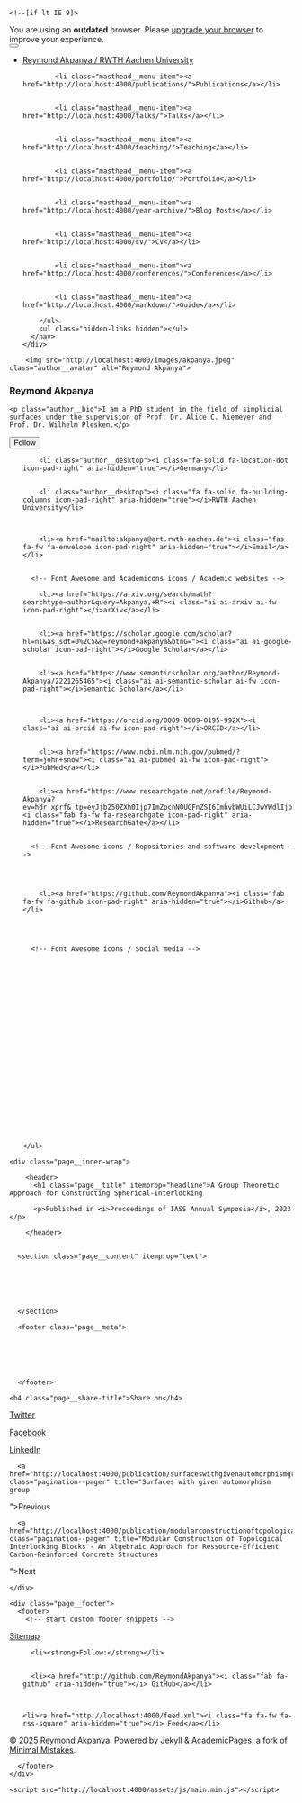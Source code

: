 

<!doctype html>
<html lang="en" class="no-js">
  <head>
    

<meta charset="utf-8">



<!-- begin SEO -->









<title>A Group Theoretic Approach for Constructing Spherical-Interlocking - Reymond Akpanya / RWTH Aachen University</title>







<meta property="og:locale" content="en-US">
<meta property="og:site_name" content="Reymond Akpanya / RWTH Aachen University">
<meta property="og:title" content="A Group Theoretic Approach for Constructing Spherical-Interlocking">


  <link rel="canonical" href="http://localhost:4000/publication/iass2023.md">
  <meta property="og:url" content="http://localhost:4000/publication/iass2023.md">



  <meta property="og:description" content="Reymond Akpanya, Tom Goertzen, Alice C. Niemeyer">





  

  





  <meta property="og:type" content="article">
  <meta property="article:published_time" content="2023-07-01T00:00:00-07:00">








  <script type="application/ld+json">
    {
      "@context" : "http://schema.org",
      "@type" : "Person",
      "name" : "Reymond Akpanya",
      "url" : "http://localhost:4000",
      "sameAs" : null
    }
  </script>






<!-- end SEO -->


<link href="http://localhost:4000/feed.xml" type="application/atom+xml" rel="alternate" title="Reymond Akpanya / RWTH Aachen University Feed">

<!-- http://t.co/dKP3o1e -->
<meta name="HandheldFriendly" content="True">
<meta name="MobileOptimized" content="320">
<meta name="viewport" content="width=device-width, initial-scale=1.0">

<script>
  document.documentElement.className = document.documentElement.className.replace(/\bno-js\b/g, '') + ' js ';
</script>

<!-- For all browsers -->
<link rel="stylesheet" href="http://localhost:4000/assets/css/main.css">

<meta http-equiv="cleartype" content="on">
    

<!-- start custom head snippets -->

<link rel="apple-touch-icon" sizes="57x57" href="http://localhost:4000/images/apple-touch-icon-57x57.png?v=M44lzPylqQ">
<link rel="apple-touch-icon" sizes="60x60" href="http://localhost:4000/images/apple-touch-icon-60x60.png?v=M44lzPylqQ">
<link rel="apple-touch-icon" sizes="72x72" href="http://localhost:4000/images/apple-touch-icon-72x72.png?v=M44lzPylqQ">
<link rel="apple-touch-icon" sizes="76x76" href="http://localhost:4000/images/apple-touch-icon-76x76.png?v=M44lzPylqQ">
<link rel="apple-touch-icon" sizes="114x114" href="http://localhost:4000/images/apple-touch-icon-114x114.png?v=M44lzPylqQ">
<link rel="apple-touch-icon" sizes="120x120" href="http://localhost:4000/images/apple-touch-icon-120x120.png?v=M44lzPylqQ">
<link rel="apple-touch-icon" sizes="144x144" href="http://localhost:4000/images/apple-touch-icon-144x144.png?v=M44lzPylqQ">
<link rel="apple-touch-icon" sizes="152x152" href="http://localhost:4000/images/apple-touch-icon-152x152.png?v=M44lzPylqQ">
<link rel="apple-touch-icon" sizes="180x180" href="http://localhost:4000/images/apple-touch-icon-180x180.png?v=M44lzPylqQ">
<link rel="icon" type="image/png" href="http://localhost:4000/images/favicon-32x32.png?v=M44lzPylqQ" sizes="32x32">
<link rel="icon" type="image/png" href="http://localhost:4000/images/android-chrome-192x192.png?v=M44lzPylqQ" sizes="192x192">
<link rel="icon" type="image/png" href="http://localhost:4000/images/favicon-96x96.png?v=M44lzPylqQ" sizes="96x96">
<link rel="icon" type="image/png" href="http://localhost:4000/images/favicon-16x16.png?v=M44lzPylqQ" sizes="16x16">
<link rel="manifest" href="http://localhost:4000/images/manifest.json?v=M44lzPylqQ">
<link rel="mask-icon" href="http://localhost:4000/images/safari-pinned-tab.svg?v=M44lzPylqQ" color="#000000">
<link rel="shortcut icon" href="/images/favicon.ico?v=M44lzPylqQ">
<meta name="msapplication-TileColor" content="#000000">
<meta name="msapplication-TileImage" content="http://localhost:4000/images/mstile-144x144.png?v=M44lzPylqQ">
<meta name="msapplication-config" content="http://localhost:4000/images/browserconfig.xml?v=M44lzPylqQ">
<meta name="theme-color" content="#ffffff">
<link rel="stylesheet" href="http://localhost:4000/assets/css/academicons.css"/>


<!-- Support for MatJax -->
<script src="https://cdnjs.cloudflare.com/polyfill/v3/polyfill.min.js?features=es6"></script>
<script id="MathJax-script" async src="https://cdn.jsdelivr.net/npm/mathjax@3/es5/tex-mml-chtml.js"></script>

<!-- end custom head snippets -->

  </head>

  <body>

    <!--[if lt IE 9]>
<div class="notice--danger align-center" style="margin: 0;">You are using an <strong>outdated</strong> browser. Please <a href="http://browsehappy.com/">upgrade your browser</a> to improve your experience.</div>
<![endif]-->
    

<div class="masthead">
  <div class="masthead__inner-wrap">
    <div class="masthead__menu">
      <nav id="site-nav" class="greedy-nav">
        <button><div class="navicon"></div></button>
        <ul class="visible-links">
          <li class="masthead__menu-item masthead__menu-item--lg"><a href="http://localhost:4000/">Reymond Akpanya / RWTH Aachen University</a></li>
          
            
            <li class="masthead__menu-item"><a href="http://localhost:4000/publications/">Publications</a></li>
          
            
            <li class="masthead__menu-item"><a href="http://localhost:4000/talks/">Talks</a></li>
          
            
            <li class="masthead__menu-item"><a href="http://localhost:4000/teaching/">Teaching</a></li>
          
            
            <li class="masthead__menu-item"><a href="http://localhost:4000/portfolio/">Portfolio</a></li>
          
            
            <li class="masthead__menu-item"><a href="http://localhost:4000/year-archive/">Blog Posts</a></li>
          
            
            <li class="masthead__menu-item"><a href="http://localhost:4000/cv/">CV</a></li>
          
            
            <li class="masthead__menu-item"><a href="http://localhost:4000/conferences/">Conferences</a></li>
          
            
            <li class="masthead__menu-item"><a href="http://localhost:4000/markdown/">Guide</a></li>
          
        </ul>
        <ul class="hidden-links hidden"></ul>
      </nav>
    </div>
  </div>
</div>

    





<div id="main" role="main">
  


  <div class="sidebar sticky">
  



<div itemscope itemtype="http://schema.org/Person">

  <div class="author__avatar">
    
    	<img src="http://localhost:4000/images/akpanya.jpeg" class="author__avatar" alt="Reymond Akpanya">
    
  </div>

  <div class="author__content">
    <h3 class="author__name">Reymond Akpanya</h3>
    
    <p class="author__bio">I am a PhD student in the field of simplicial surfaces under the supervision of Prof. Dr. Alice C. Niemeyer and Prof. Dr. Wilhelm Plesken.</p>
  </div>

  <div class="author__urls-wrapper">
    <button class="btn btn--inverse">Follow</button>
    <ul class="author__urls social-icons">
      <!-- Font Awesome icons / Biographic information  -->
      
        <li class="author__desktop"><i class="fa-solid fa-location-dot icon-pad-right" aria-hidden="true"></i>Germany</li>
      
      
        <li class="author__desktop"><i class="fa fa-solid fa-building-columns icon-pad-right" aria-hidden="true"></i>RWTH Aachen University</li>
      
      
      
        <li><a href="mailto:akpanya@art.rwth-aachen.de"><i class="fas fa-fw fa-envelope icon-pad-right" aria-hidden="true"></i>Email</a></li>
      

      <!-- Font Awesome and Academicons icons / Academic websites -->
      
        <li><a href="https://arxiv.org/search/math?searchtype=author&query=Akpanya,+R"><i class="ai ai-arxiv ai-fw icon-pad-right"></i>arXiv</a></li>
            
      
        <li><a href="https://scholar.google.com/scholar?hl=nl&as_sdt=0%2C5&q=reymond+akpanya&btnG="><i class="ai ai-google-scholar icon-pad-right"></i>Google Scholar</a></li>
      
      
        <li><a href="https://www.semanticscholar.org/author/Reymond-Akpanya/2221265465"><i class="ai ai-semantic-scholar ai-fw icon-pad-right"></i>Semantic Scholar</a></li>
      
      
      
        <li><a href="https://orcid.org/0009-0009-0195-992X"><i class="ai ai-orcid ai-fw icon-pad-right"></i>ORCID</a></li>
      
      
        <li><a href="https://www.ncbi.nlm.nih.gov/pubmed/?term=john+snow"><i class="ai ai-pubmed ai-fw icon-pad-right"></i>PubMed</a></li>
                              
      
        <li><a href="https://www.researchgate.net/profile/Reymond-Akpanya?ev=hdr_xprf&_tp=eyJjb250ZXh0Ijp7ImZpcnN0UGFnZSI6ImhvbWUiLCJwYWdlIjoiaG9tZSIsInBvc2l0aW9uIjoiZ2xvYmFsSGVhZGVyIn19"><i class="fab fa-fw fa-researchgate icon-pad-right" aria-hidden="true"></i>ResearchGate</a></li>
      

      <!-- Font Awesome icons / Repositories and software development -->
      
            
            
      
        <li><a href="https://github.com/ReymondAkpanya"><i class="fab fa-fw fa-github icon-pad-right" aria-hidden="true"></i>Github</a></li>
      
            
            

      <!-- Font Awesome icons / Social media -->
      
      
            
      
                  
                  
      
            
            
            
      
            
                  
            
      
            
            
      
              
      
                      
      
      
            
    </ul>
  </div>
</div>

  
  </div>


  <article class="page" itemscope itemtype="http://schema.org/CreativeWork">
    <meta itemprop="headline" content="A Group Theoretic Approach for Constructing Spherical-Interlocking">
    <meta itemprop="description" content="Reymond Akpanya, Tom Goertzen, Alice C. Niemeyer">
    <meta itemprop="datePublished" content="July 01, 2023">
    

    <div class="page__inner-wrap">
      
        <header>
          <h1 class="page__title" itemprop="headline">A Group Theoretic Approach for Constructing Spherical-Interlocking
</h1>
          
        
        
        
          <p>Published in <i>Proceedings of IASS Annual Symposia</i>, 2023 </p>
            
        </header>
      

      <section class="page__content" itemprop="text">
        


        

        
      </section>

      <footer class="page__meta">
        
        




      </footer>

      

<section class="page__share">
  
    <h4 class="page__share-title">Share on</h4>
  

  <a href="https://twitter.com/intent/tweet?text=http://localhost:4000/publication/iass2023.md" class="btn btn--twitter" title="Share on Twitter"><i class="fab fa-twitter" aria-hidden="true"></i><span> Twitter</span></a>

  <a href="https://www.facebook.com/sharer/sharer.php?u=http://localhost:4000/publication/iass2023.md" class="btn btn--facebook" title="Share on Facebook"><i class="fab fa-facebook" aria-hidden="true"></i><span> Facebook</span></a>

  <a href="https://www.linkedin.com/shareArticle?mini=true&url=http://localhost:4000/publication/iass2023.md" class="btn btn--linkedin" title="Share on LinkedIn"><i class="fab fa-linkedin" aria-hidden="true"></i><span> LinkedIn</span></a>
</section>

      


  <nav class="pagination">
    
      <a href="http://localhost:4000/publication/surfaceswithgivenautomorphismgroup.md" class="pagination--pager" title="Surfaces with given automorphism group
">Previous</a>
    
    
      <a href="http://localhost:4000/publication/modularconstructionoftopologicalinterlockingblocks.md" class="pagination--pager" title="Modular Construction of Topological Interlocking Blocks - An Algebraic Approach for Ressource-Efficient Carbon-Reinforced Concrete Structures
">Next</a>
    
  </nav>

    </div>

    
  </article>

  
  
</div>


    <div class="page__footer">
      <footer>
        <!-- start custom footer snippets -->
<a href="/sitemap/">Sitemap</a>
<!-- end custom footer snippets -->

        


<div class="page__footer-follow">
  <ul class="social-icons">
    
      <li><strong>Follow:</strong></li>
    
    
      <li><a href="http://github.com/ReymondAkpanya"><i class="fab fa-github" aria-hidden="true"></i> GitHub</a></li>
    
    
    
    <li><a href="http://localhost:4000/feed.xml"><i class="fa fa-fw fa-rss-square" aria-hidden="true"></i> Feed</a></li>
    
  </ul>
</div>


<div class="page__footer-copyright">&copy; 2025 Reymond Akpanya. Powered by <a href="http://jekyllrb.com" rel="nofollow">Jekyll</a> &amp; <a href="https://github.com/academicpages/academicpages.github.io">AcademicPages</a>, a fork of <a href="https://mademistakes.com/work/minimal-mistakes-jekyll-theme/" rel="nofollow">Minimal Mistakes</a>.</div>

      </footer>
    </div>

    <script src="http://localhost:4000/assets/js/main.min.js"></script>









  </body>
</html>

